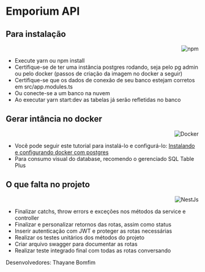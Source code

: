 # Emporium API

<h2>Para instalação </h2>
<p align="right"><img alt="npm" src="https://img.shields.io/badge/-NPM-CB3837?style=flat-square&logo=npm&logoColor=white" /></p>

- Execute yarn ou npm install
- Certifique-se de ter uma instância postgres rodando, seja pelo pg admin ou pelo docker (passos de criação da imagem no docker a seguir)
- Certifique-se que os dados de conexão de seu banco estejam corretos em src/app.modules.ts
- Ou conecte-se a um banco na nuvem
- Ao executar yarn start:dev as tabelas já serão refletidas no banco

<h2>Gerar intância no docker </h2>
<p align="right"><img alt="Docker" src="https://img.shields.io/badge/-Docker-46a2f1?style=flat-square&logo=docker&logoColor=white" /></p>

-  Você pode seguir este tutorial para instalá-lo e configurá-lo: [Instalando e configurando docker com postgres](https://docs.google.com/document/d/17_IfLPRJUvhAKDF__8gc729dWeQ3AaD-QHiLoYLzHtQ/edit)
- Para consumo visual do database, recomendo o gerenciado SQL Table Plus

<h2>O que falta no projeto </h2>
<p align="right"><img alt="NestJs" src="https://img.shields.io/badge/-NestJs-ea2845?style=flat-square&logo=nestjs&logoColor=white" /></p>

- Finalizar catchs, throw errors e exceções nos métodos da service e controller
- Finalizar e personalizar retornos das rotas, assim como status
- Inserir autenticação com JWT e proteger as rotas necessárias
- Realizar os testes unitários dos métodos do projeto
- Criar arquivo swagger para documentar as rotas
- Realizar teste integrado final com todas as rotas conversando

Desenvolvedores: Thayane Bomfim
